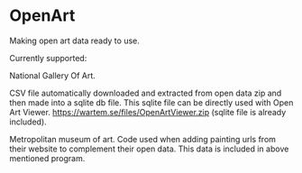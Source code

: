 # OpenArt
 Making open art data ready to use.
 
 Currently supported:
 
 National Gallery Of Art.
 
 CSV file automatically downloaded and extracted from open data zip
 and then made into a sqlite db file. This sqlite file can be directly used with 
 Open Art Viewer. https://wartem.se/files/OpenArtViewer.zip (sqlite file is already included).
 
 Metropolitan museum of art.
 Code used when adding painting urls from their website to complement their open data.
 This data is included in above mentioned program.
 
 
